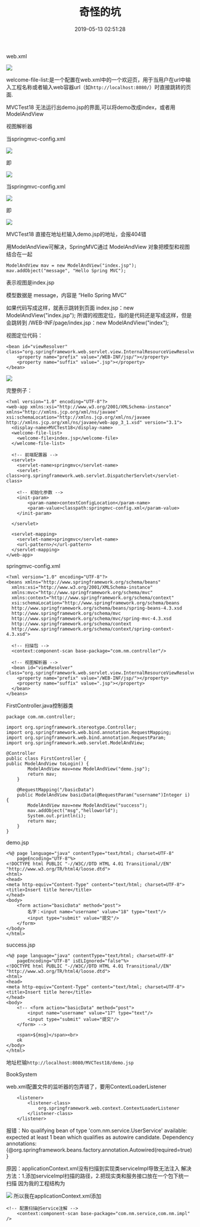 ﻿---
title: 奇怪的坑
date: 2019-05-13 02:51:28
tags:
  - SSM
---

web.xml

![](https://dbnewyouth.oss-cn-zhangjiakou.aliyuncs.com/images/1556818583425.PNG?Expires=1872177944&OSSAccessKeyId=LTAI91SeAmgnTkb9&Signature=SlrPdaTzzBWn9JTs54sWUBavJk4%3D)

welcome-file-list:是一个配置在web.xml中的一个欢迎页，用于当用户在url中输入工程名称或者输入web容器url（如`http://localhost:8080/`）时直接跳转的页面. 

MVCTest18 无法运行出demo.jsp的界面,可以将demo改成index，或者用ModelAndView

视图解析器

当springmvc-config.xml

![](https://dbnewyouth.oss-cn-zhangjiakou.aliyuncs.com/images/1556818947204.PNG?Expires=1872177976&OSSAccessKeyId=LTAI91SeAmgnTkb9&Signature=JtOPXO7VkvyYKPLrBe6TWyLtUM8%3D)

即

![](https://dbnewyouth.oss-cn-zhangjiakou.aliyuncs.com/images/1556818442352.PNG?Expires=1872178066&OSSAccessKeyId=LTAI91SeAmgnTkb9&Signature=zhDoLASMwIozWGibZOe6V9BCo04%3D)

当springmvc-config.xml

![](https://dbnewyouth.oss-cn-zhangjiakou.aliyuncs.com/images/1556818859204.PNG?Expires=1872178018&OSSAccessKeyId=LTAI91SeAmgnTkb9&Signature=plcrOyRkV6ZZBJkJaZSaJeYCIC8%3D)

即

![](https://dbnewyouth.oss-cn-zhangjiakou.aliyuncs.com/images/1556818643682.PNG?Expires=1872178041&OSSAccessKeyId=LTAI91SeAmgnTkb9&Signature=HdiXMCNYmfvFig1ZgHaib8RMfBw%3D)

MVCTest18 直接在地址栏输入demo.jsp的地址，会报404错

用ModelAndView可解决，SpringMVC通过 ModelAndView 对象把模型和视图结合在一起
```
ModelAndView mav = new ModelAndView("index.jsp");
mav.addObject("message", "Hello Spring MVC");
```
表示视图是index.jsp

模型数据是 message，内容是 “Hello Spring MVC”

如果代码写成这样，就表示跳转到页面 index.jsp：new ModelAndView("index.jsp");
所谓的视图定位，指的是代码还是写成这样，但是会跳转到 /WEB-INF/page/index.jsp：new ModelAndView("index");

视图定位代码：
```
<bean id="viewResolver" class="org.springframework.web.servlet.view.InternalResourceViewResolver">
  	<property name="prefix" value="/WEB-INF/jsp/"></property>
  	<property name="suffix" value=".jsp"></property>
</bean>
```

![](https://dbnewyouth.oss-cn-zhangjiakou.aliyuncs.com/images/1556818950253.PNG?Expires=1872178091&OSSAccessKeyId=LTAI91SeAmgnTkb9&Signature=3XU6IDMq%2FHR%2BOIGIWAyY4YFhyFA%3D)

完整例子：
```
<?xml version="1.0" encoding="UTF-8"?>
<web-app xmlns:xsi="http://www.w3.org/2001/XMLSchema-instance" xmlns="http://xmlns.jcp.org/xml/ns/javaee" xsi:schemaLocation="http://xmlns.jcp.org/xml/ns/javaee http://xmlns.jcp.org/xml/ns/javaee/web-app_3_1.xsd" version="3.1">
  <display-name>MVCTest18</display-name>
  <welcome-file-list>
    <welcome-file>index.jsp</welcome-file>
  </welcome-file-list>
  
  <!-- 前端配置器 -->
  <servlet>
  	<servlet-name>springmvc</servlet-name>
  	<servlet-class>org.springframework.web.servlet.DispatcherServlet</servlet-class>
  	
  	<!-- 初始化参数 -->
  	<init-param>
  		<param-name>contextConfigLocation</param-name>
  		<param-value>classpath:springmvc-config.xml</param-value>
  	</init-param>
  	
  </servlet>
  
  <servlet-mapping>
  	<servlet-name>springmvc</servlet-name>
  	<url-pattern>/</url-pattern>
  </servlet-mapping>
</web-app>
```

springmvc-config.xml
```
<?xml version="1.0" encoding="UTF-8"?>
<beans xmlns="http://www.springframework.org/schema/beans"
  xmlns:xsi="http://www.w3.org/2001/XMLSchema-instance"
  xmlns:mvc="http://www.springframework.org/schema/mvc"
  xmlns:context="http://www.springframework.org/schema/context"
  xsi:schemaLocation="http://www.springframework.org/schema/beans
  http://www.springframework.org/schema/beans/spring-beans-4.3.xsd
  http://www.springframework.org/schema/mvc 
  http://www.springframework.org/schema/mvc/spring-mvc-4.3.xsd
  http://www.springframework.org/schema/context 
  http://www.springframework.org/schema/context/spring-context-4.3.xsd">
  
  <!-- 扫描包 -->
  <context:component-scan base-package="com.nm.controller"/>
  
  <!-- 视图解析器 -->
  <bean id="viewResolver" class="org.springframework.web.servlet.view.InternalResourceViewResolver">
  	<property name="prefix" value="/WEB-INF/jsp/"></property>
  	<property name="suffix" value=".jsp"></property>
  </bean>
</beans>
```

FirstController.java控制器类
```
package com.nm.controller;

import org.springframework.stereotype.Controller;
import org.springframework.web.bind.annotation.RequestMapping;
import org.springframework.web.bind.annotation.RequestParam;
import org.springframework.web.servlet.ModelAndView;

@Controller
public class FirstController {
public ModelAndView toLogin() {
		ModelAndView mav=new ModelAndView("demo.jsp");
		return mav;
	}
	
	@RequestMapping("/basicData")
	public ModelAndView basicData(@RequestParam("username")Integer i) {
		ModelAndView mav=new ModelAndView("success");
		mav.addObject("msg","helloworld");
		System.out.println(i);
		return mav;
	}
}
```

demo.jsp
```
<%@ page language="java" contentType="text/html; charset=UTF-8"
    pageEncoding="UTF-8"%>
<!DOCTYPE html PUBLIC "-//W3C//DTD HTML 4.01 Transitional//EN" "http://www.w3.org/TR/html4/loose.dtd">
<html>
<head>
<meta http-equiv="Content-Type" content="text/html; charset=UTF-8">
<title>Insert title here</title>
</head>
<body>
	<form action="basicData" method="post">
		名字：<input name="username" value="18" type="text"/>
		<input type="submit" value="提交"/>
	</form>
</body>
</html>
```

success.jsp
```
<%@ page language="java" contentType="text/html; charset=UTF-8"
    pageEncoding="UTF-8" isELIgnored="false"%>
<!DOCTYPE html PUBLIC "-//W3C//DTD HTML 4.01 Transitional//EN" "http://www.w3.org/TR/html4/loose.dtd">
<html>
<head>
<meta http-equiv="Content-Type" content="text/html; charset=UTF-8">
<title>Insert title here</title>
</head>
<body>
	<!-- <form action="basicData" method="post">
		<input name="username" value="17" type="text"/>
		<input type="submit" value="提交"/>
	</form> -->
	
	<span>${msg}</span><br>
	ok
</body>
</html>
```
地址栏输`http://localhost:8080/MVCTest18/demo.jsp`


BookSystem

web.xml配置文件的监听器的包弄错了，要用ContextLoaderListener
```
	<listener>
		<listener-class>
			org.springframework.web.context.ContextLoaderListener
		</listener-class>
	</listener>
```

报错：No qualifying bean of type 'com.nm.service.UserService' available: expected at least 1 bean which qualifies as autowire candidate. Dependency annotations: {@org.springframework.beans.factory.annotation.Autowired(required=true)}

原因：applicationContext.xml没有扫描到实现类serviceImpl导致无法注入
解决方法：1.添加serviceImpl扫描的路径，2.把现实类和服务接口放在一个包下统一扫描
因为我的工程结构为

![](https://dbnewyouth.oss-cn-zhangjiakou.aliyuncs.com/images/1557163980111.PNG?Expires=1872523860&OSSAccessKeyId=LTAI91SeAmgnTkb9&Signature=nEwID7xh4QqFX0DHvTJdqzGGEqA%3D)
所以我在applicationContext.xml添加

```
<!-- 配置扫描@Service注解 -->
	<context:component-scan base-package="com.nm.service,com.nm.impl" />
```